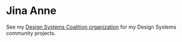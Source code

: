 # Jina Anne

See my [Design Systems Coalition organization](https://github.com/designsystemscoalition) for my Design Systems community projects.
